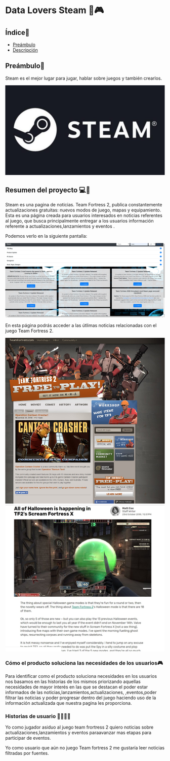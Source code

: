 # Data Lovers Steam 👾🎮


## Índice📜

* [Preámbulo](#preámbulo)
* [Descripción](#resumen-del-proyecto)


## Preámbulo🤺

Steam es el mejor lugar para jugar, hablar sobre juegos y también crearlos.

![Steam](src/img/steamlogo.jpg)

## Resumen del proyecto 💻📝

Steam es una pagina de noticias.
Team Fortress 2, publica constantemente actualizaciones gratuitas: nuevos modos de juego, mapas y equipamiento. Esta es una página creada para usuarios interesados en noticias referentes al juego, que busca principalmente entregar a los usuarios información referente a actualizaciones,lanzamientos y eventos .

Podemos verlo en la siguiente pantalla:

![SteamPantalla](src/img/pantallasteam.jpg)

En esta página podrás acceder a las útlimas noticias relacionadas con el juego Team Fortress 2.

![Steamlink](src/img/linksteam.jpg)
![SteamPantalla](src/img/linksteam2.jpg)

### Cómo el producto soluciona las necesidades de los usuarios🎮

Para identificar como el producto soluciona necesidades en los usuarios nos basamos en las historias de los mismos priorizando aquellas necesidades de mayor interés en las que se destacan el poder estar informados de las noticias,lanzamientos,actualizaciones, ,eventos,poder filtrar las noticias y poder progresar dentro del juego haciendo uso de la información actualizada que nuestra pagina les proporciona.

### Historias de usuario 👩🏻🧔🏻
Yo como jugador asiduo al juego team frortress 2 quiero noticias sobre actualizaciones,lanzamientos y eventos paraavanzar mas etapas para participar de eventos.

Yo como usuario que aún no juego Team fortress 2 me gustaría leer noticias filtradas por fuentes.


